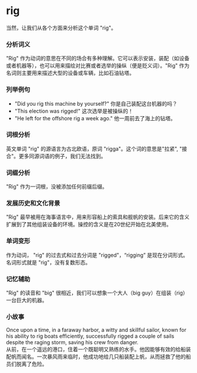 # rig

当然，让我们从各个方面来分析这个单词 "rig"。

  

### 分析词义

  

"Rig" 作为动词的意思在不同的场合有多种理解。它可以表示安装，装配（如设备或者机器等），也可以用来描绘对比赛或者选举的操纵（便是贬义词）。"Rig" 作为名词则主要用来描述大型的设备或车辆，比如石油钻塔。

  

### 列举例句

  

*   "Did you rig this machine by yourself?" 你是自己装配这台机器的吗？
*   "This election was rigged!" 这次选举是被操纵的！
*   "He left for the offshore rig a week ago." 他一周前去了海上的钻塔。

  

### 词根分析

  

英文单词 "rig" 的源语言为古北欧语，原词 "rigga"。这个词的意思是"拉紧", "接合"。更多同源词语的例子，我们无法找到。

  

### 词缀分析

  

"Rig" 作为一词根，没被添加任何前缀后缀。

  

### 发展历史和文化背景

  

"Rig" 最早被用在海事语言中，用来形容船上的索具和舰帆的安装。后来它的含义扩展到了其他组装设备的环境。操控的含义是在20世纪开始在北美使用。

  

### 单词变形

  

作为动词， "rig" 的过去式和过去分词是 "rigged"，“rigging” 是现在分词形式。  
名词形式就是 "rig"，没有复数形态。

  

### 记忆辅助

  

"Rig" 的读音和 "big" 很相近，我们可以想象一个大人（big guy）在组装（rig）一台巨大的机器。

  

### 小故事

  

Once upon a time, in a faraway harbor, a witty and skillful sailor, known for his ability to rig boats efficiently, successfully rigged a couple of sails despite the raging storm, saving his crew from danger.  
从前，在一个遥远的港口，住着一个既聪明又熟练的水手。他因能够有效的给船装配帆而闻名。一次暴风雨来临时，他成功地给几只船装配上帆，从而拯救了他的船员们脱离了危险。
